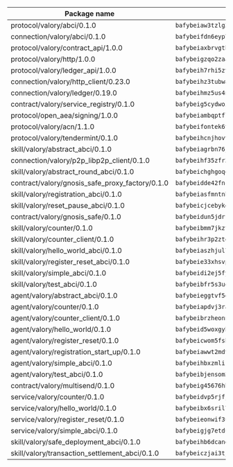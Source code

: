 | Package name                                                  | Package hash                                                  |
| ------------------------------------------------------------- | ------------------------------------------------------------- |
| protocol/valory/abci/0.1.0                                    | `bafybeiaw3tzlg3rkvnn5fcufblktmfwngmxugn4yo7pyjp76zz6aqtqcay` |
| connection/valory/abci/0.1.0                                  | `bafybeifdn6eyp7tw3pemycnuuh7e6iairmkdpsohjg2coyxkcmjwfpqavm` |
| protocol/valory/contract_api/1.0.0                            | `bafybeiaxbrvgtbdrh4lslskuxyp4awyr4whcx3nqq5yrr6vimzsxg5dy64` |
| protocol/valory/http/1.0.0                                    | `bafybeigzqo2zaakcjtzzsm6dh4x73v72xg6ctk6muyp5uq5ueb7y34fbxy` |
| protocol/valory/ledger_api/1.0.0                              | `bafybeih7rhi5zvfvwakx5ifgxsz2cfipeecsh7bm3gnudjxtvhrygpcftq` |
| connection/valory/http_client/0.23.0                          | `bafybeihz3tubwado7j3wlivndzzuj3c6fdsp4ra5r3nqixn3ufawzo3wii` |
| connection/valory/ledger/0.19.0                               | `bafybeihmz5us4ntmzvgikpkx4tththrl7zvou4uiebvletdeliidiuhi6m` |
| contract/valory/service_registry/0.1.0                        | `bafybeig5cydwoi7laokvhrlaj5qzdqcrloaldescakjnk7d7xvxveepzne` |
| protocol/open_aea/signing/1.0.0                               | `bafybeiambqptflge33eemdhis2whik67hjplfnqwieoa6wblzlaf7vuo44` |
| protocol/valory/acn/1.1.0                                     | `bafybeifontek6tvaecatoauiule3j3id6xoktpjubvuqi3h2jkzqg7zh7a` |
| protocol/valory/tendermint/0.1.0                              | `bafybeihcnjhovvyyfbkuw5sjyfx2lfd4soeocfqzxz54g67333m6nk5gxq` |
| skill/valory/abstract_abci/0.1.0                              | `bafybeiagrbn76jal52v2egtuwelcam3e2huzc6pwjtux2dh5hktxn7em3y` |
| connection/valory/p2p_libp2p_client/0.1.0                     | `bafybeihf35zfr35qsvfte4vbi7njvuzfx4httysw7owmlux53gvxh2or54` |
| skill/valory/abstract_round_abci/0.1.0                        | `bafybeichghgoqq6cay4tvtwqldd6izjrzodemtnzip3mno5fhcx4qa4ijm` |
| contract/valory/gnosis_safe_proxy_factory/0.1.0               | `bafybeidde42fncwdgkwcuztot2hx7s7qkfusmujplvvwljeylyavrgomcy` |
| skill/valory/registration_abci/0.1.0                          | `bafybeiasfmntnhy3y57iksr3ndi7orqwk2dq6ingzkrsl4l2grrkwfnwcm` |
| skill/valory/reset_pause_abci/0.1.0                           | `bafybeicjcebykgdkoqr2kyox43yifqwwrf7f3wgwta65hptwnkkc4ohcte` |
| contract/valory/gnosis_safe/0.1.0                             | `bafybeidun5jdrffmzpr7hquuxzfyx3nkcevaxac6cci3oyjyh72ebbrwyi` |
| skill/valory/counter/0.1.0                                    | `bafybeibmm7jkzt3wkverlhjpveob3pj7qbvd4mdasffubcfpy454koeaqq` |
| skill/valory/counter_client/0.1.0                             | `bafybeihr3p2ztqpbgzuo4xi7gwq4hjcc3khibirritnxkajaugshlzxjke` |
| skill/valory/hello_world_abci/0.1.0                           | `bafybeiaszhjul7g7oi62mptaxwusk4jhkbwy7sc6y73c2ksws6wzxj5hqq` |
| skill/valory/register_reset_abci/0.1.0                        | `bafybeie33xhsvprh7mquv25tn2zenk4ztp4nh65fqmthr6rkv45ju2rrdy` |
| skill/valory/simple_abci/0.1.0                                | `bafybeidi2ej5fywaa6mqqw36nicsvtzqs46v5rdthrbcqeqi7z63tivyye` |
| skill/valory/test_abci/0.1.0                                  | `bafybeibfr5s3uo4wdxqmwftkbyk2ka3zj776zaa4c2s4lxtxbgyzwmvyny` |
| agent/valory/abstract_abci/0.1.0                              | `bafybeieggtvf5glvsntajn4xb2jh7due4nfswttubiq72gfailopahmlnq` |
| agent/valory/counter/0.1.0                                    | `bafybeiapdvj3rak3shoj24bml3nunptzd77uqvi7yymml2gcjbfsrtqm2y` |
| agent/valory/counter_client/0.1.0                             | `bafybeibrzheonnpbkihtov7e45yhs5azgo57k5ogxnykucpyv6sprufb7m` |
| agent/valory/hello_world/0.1.0                                | `bafybeid5woxgyh4u6bbjzfay5neuuuxjy763l6xts3lzx4xxt5ne6m3qea` |
| agent/valory/register_reset/0.1.0                             | `bafybeicwom5fsbrlv4brpdwi67bhk6p7fm7wujuf2vc4ramlib33774ytu` |
| agent/valory/registration_start_up/0.1.0                      | `bafybeiawwt2mdvg3lw5jtxtdtwp7ii4inlepzs2bepfe34gijivaisxkca` |
| agent/valory/simple_abci/0.1.0                                | `bafybeihbxzmlikjjiaokm77h66tt3gt2mxhv5aukiyxxjpdsaexdkapgma` |
| agent/valory/test_abci/0.1.0                                  | `bafybeibjensom37b3ozbpdkwrqv73cnzzzujupbfpiwa6bptqijusqr2yq` |
| contract/valory/multisend/0.1.0                               | `bafybeig45676hbh4c3p3mujrrskxgxww4cxdyyginlg5rmmav6orv4gtya` |
| service/valory/counter/0.1.0                                  | `bafybeidvp5rjfjpq7ggrkh46ry4ixlh7heky2pizmorrmq4g47abixr6ca` |
| service/valory/hello_world/0.1.0                              | `bafybeibx6sril7nrv57vejebzqnepbujpurdukwdn6gdtxzce7cva4tira` |
| service/valory/register_reset/0.1.0                           | `bafybeieonwif3u6r7macjwqhaioznmfsrcuhxdjh4upy5rn5nrpjs42na4` |
| service/valory/simple_abci/0.1.0                              | `bafybeigjg7etduj5uqyyjlkkfeaay55q3es6gqrz5i5av5olvorr3f5xk4` |
| skill/valory/safe_deployment_abci/0.1.0                       | `bafybeihb6dcandv7clk4qcdsfgufnezzw7jmx7a3275cg33pmvcku2aplu` |
| skill/valory/transaction_settlement_abci/0.1.0                | `bafybeiczjai3tjla4bmqwexce2vayucg3m7pvsrbjsozxb6f7uv4cx3l6u` |
